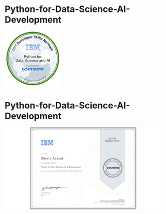 <h1>Python-for-Data-Science-AI-Development</h1>
<img src="python-for-data-science-and-ai.png" alt="">

<h1>Python-for-Data-Science-AI-Development</h1>
<img src="Python-for-Data-Science-AI-Development.png" alt="">
